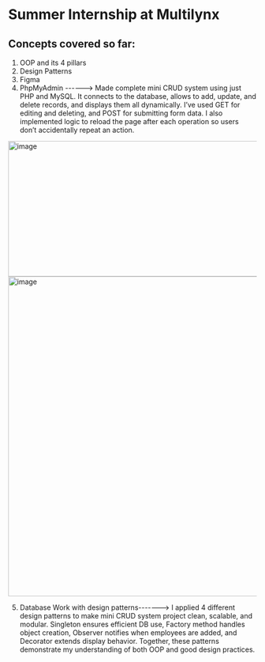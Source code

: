 # Summer Internship at Multilynx
## Concepts covered so far:
1) OOP and its 4 pillars
2) Design Patterns
3) Figma
4) PhpMyAdmin ------> Made complete mini CRUD system using just PHP and MySQL. It connects to the database, allows to add, update, and delete records, and displays them all dynamically. I’ve used GET for editing and deleting, and POST for submitting form data. I also implemented logic to reload the page after each operation so users don’t accidentally repeat an action.

<img width="1366" height="274" alt="image" src="https://github.com/user-attachments/assets/1b3fe038-6c76-4d94-8fab-07738fb45b10" />

<img width="1366" height="647" alt="image" src="https://github.com/user-attachments/assets/54575a79-cd32-407c-b5ba-f0f446b9032d" />

5) Database Work with design patterns-------> I applied 4 different design patterns to make mini CRUD system project clean, scalable, and modular. Singleton ensures efficient DB use, Factory method handles object creation, Observer notifies when employees are added, and Decorator extends display behavior. Together, these patterns demonstrate my understanding of both OOP and good design practices.
